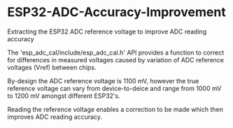 # ESP32-ADC-Accuracy-Improvement
Extracting the ESP32 ADC reference voltage to improve ADC reading accuracy

The 'esp_adc_cal/include/esp_adc_cal.h' API provides a function to correct for differences
in measured voltages caused by variation of ADC reference voltages (Vref) between chips.

By-design the ADC reference voltage is 1100 mV, however the true reference voltage can
vary from device-to-deice and range from 1000 mV to 1200 mV amongst different ESP32's.

Reading the reference voltage enables a correction to be made which then improves ADC reading accuracy. 
